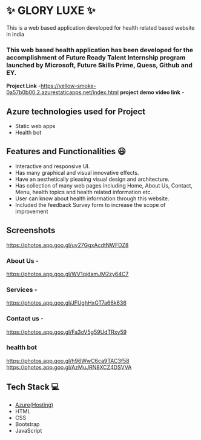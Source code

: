 

# ✨  GLORY LUXE ✨

This is a web based application developed for health related based website in india

### This web based health application has been developed for the accomplishment of Future Ready Talent Internship program launched by Microsoft, Future Skills Prime, Quess, Github and EY.


**Project Link** -https://yellow-smoke-0a57b0b00.2.azurestaticapps.net/index.html
**project demo video link** - 

## Azure technologies used for Project

- Static web apps
- Health bot

## Features and Functionalities 😃

- Interactive and responsive UI.
- Has many graphical and visual innovative effects.
- Have an aesthetically pleasing visual design and architecture.
- Has collection of many web pages including Home, About Us, Contact, Menu, health topics and health related information etc.
- User can know about health information through this website.
- Included the feedback Survey form to increase the scope of improvement 

## Screenshots
https://photos.app.goo.gl/uv27GgxAcdtNWFDZ8

### About Us -
https://photos.app.goo.gl/WV1qjdamJM2zy64C7

### Services -
https://photos.app.goo.gl/JFUghHxGT7a66k636

### Contact us -
https://photos.app.goo.gl/Fa3oV5g59UdTRxy59

### health bot
https://photos.app.goo.gl/h96WwC6ca9TAC3f58
https://photos.app.goo.gl/AzMuJRN8XCZ4DSVVA

## Tech Stack 💻

- [Azure(Hosting)](https://azure.microsoft.com/en-in/features/azure-portal/)
- HTML
- CSS
- Bootstrap
- JavaScript
